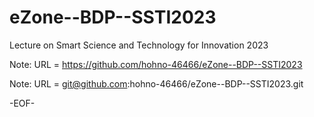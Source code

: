 # eZone--BDP--SSTI2023

Lecture on Smart Science and Technology for Innovation 2023


Note: URL = https://github.com/hohno-46466/eZone--BDP--SSTI2023

Note: URL = git@github.com:hohno-46466/eZone--BDP--SSTI2023.git

-EOF-
